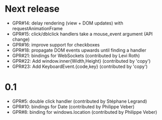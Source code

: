 Next release
============

- GPR#14: delay rendering (view + DOM updates) with requestAnimationFrame
- GPR#15: click/dblclick handlers take a mouse_event argument (API change)
- GPR#16: improve support for checkboxes
- GPR#18: propagate DOM events upwards until finding a handler
- GPR#21: bindings for WebSockets (contributed by Levi Roth)
- GPR#22: Add window.inner{Width,Height} (contributed by 'copy')
- GPR#23: Add KeyboardEvent.{code,key} (contributed by 'copy')

0.1
===

 - GPR#5: double click handler (contributed by Stéphane Legrand)
 - GPR#10: bindings for Date (contributed by Philippe Veber)
 - GPR#8: binding for windows.location (contributed by Philippe Veber)

<!-- Local Variables:  -->
<!-- coding: utf-8     -->
<!-- End:              -->
